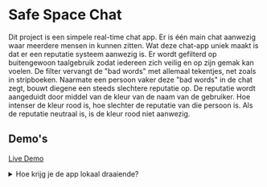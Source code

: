 # Safe Space Chat

Dit project is een simpele real-time chat app. Er is één main chat aanwezig waar meerdere mensen in kunnen zitten. Wat deze chat-app uniek maakt is dat er een reputatie systeem aanwezig is. Er wordt gefilterd op buitengewoon taalgebruik zodat iedereen zich veilig en op zijn gemak kan voelen. De filter vervangt de "bad words" met allemaal tekentjes, net zoals in stripboeken. Naarmate een persoon vaker deze "bad words" in de chat zegt, bouwt diegene een steeds slechtere reputatie op. De reputatie wordt aangeduidt door middel van de kleur van de naam van de gebruiker. Hoe intenser de kleur rood is, hoe slechter de reputatie van die persoon is. Als de reputatie neutraal is, is de kleur rood niet aanwezig.

## Demo's

[Live Demo](#)

<details>
<summary>Hoe krijg je de app lokaal draaiende?</summary>

**Stap 1:** Clone project:
```git
git clone https://github.com/meessour/progressive-web-apps-1920.git
```

**Stap 2:** Ga naar de root van je project folder via `cd`
```git
cd C:/../..
```

**Stap 3:** Installeer de packages:
```git
npm install
```

**Stap 4:** Start de server:
```git
npm start
```

**Stap 5:** Open je browser en navigeer naar je localhost
</details>